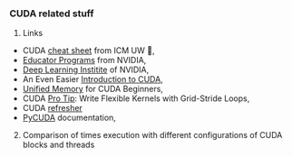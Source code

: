 ### CUDA related stuff

1. Links
  - CUDA [cheat sheet](https://kdm.icm.edu.pl/Tutorials/GPU-intro/introduction.en/) from ICM UW :muscle:,
  - [Educator Programs](https://www.nvidia.com/en-us/training/educator-programs/) from NVIDIA,
  - [Deep Learning Institite](https://www.nvidia.com/en-us/training/) of NVIDIA,
  - An Even Easier [Introduction to CUDA](https://developer.nvidia.com/blog/even-easier-introduction-cuda/),
  - [Unified Memory](https://developer.nvidia.com/blog/unified-memory-cuda-beginners/) for CUDA Beginners,
  - CUDA [Pro Tip](https://developer.nvidia.com/blog/cuda-pro-tip-write-flexible-kernels-grid-stride-loops/): Write Flexible Kernels with Grid-Stride Loops,
  - CUDA [refresher](https://developer.nvidia.com/blog/cuda-refresher-cuda-programming-model/)
  - [PyCUDA](https://documen.tician.de/pycuda/index.html) documentation,

2. Comparison of times execution with different configurations of CUDA blocks and threads